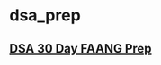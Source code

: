 # dsa_prep

## [DSA 30 Day FAANG Prep](https://www.notion.so/DSA-30-Day-FAANG-Prep-20db2efcf8518055912adf3ce69c114b)

